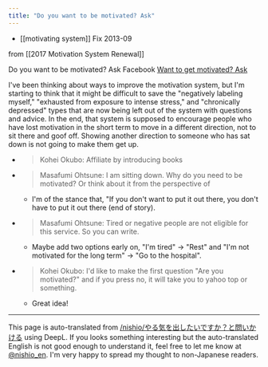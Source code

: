 ```yaml
---
title: "Do you want to be motivated? Ask"
---
```


- [[motivating system]] Fix 2013-09

from  [[2017 Motivation System Renewal]]

Do you want to be motivated? Ask
Facebook [Want to get motivated? Ask](https://www.facebook.com/nishiohirokazu/posts/10201525562557475)

I've been thinking about ways to improve the motivation system, but I'm starting to think that it might be difficult to save the "negatively labeling myself," "exhausted from exposure to intense stress," and "chronically depressed" types that are now being left out of the system with questions and advice.
In the end, that system is supposed to encourage people who have lost motivation in the short term to move in a different direction, not to sit there and goof off. Showing another direction to someone who has sat down is not going to make them get up.

- > Kohei Okubo: Affiliate by introducing books
- > Masafumi Ohtsune: I am sitting down. Why do you need to be motivated? Or think about it from the perspective of
    - I'm of the stance that, "If you don't want to put it out there, you don't have to put it out there (end of story).
- > Masafumi Ohtsune: Tired or negative people are not eligible for this service. So you can write.
    - Maybe add two options early on, "I'm tired" -> "Rest" and "I'm not motivated for the long term" -> "Go to the hospital".
- > Kohei Okubo: I'd like to make the first question "Are you motivated?" and if you press no, it will take you to yahoo top or something.
    - Great idea!
---
This page is auto-translated from [/nishio/やる気を出したいですか？と問いかける](https://scrapbox.io/nishio/やる気を出したいですか？と問いかける) using DeepL. If you looks something interesting but the auto-translated English is not good enough to understand it, feel free to let me know at [@nishio_en](https://twitter.com/nishio_en). I'm very happy to spread my thought to non-Japanese readers.